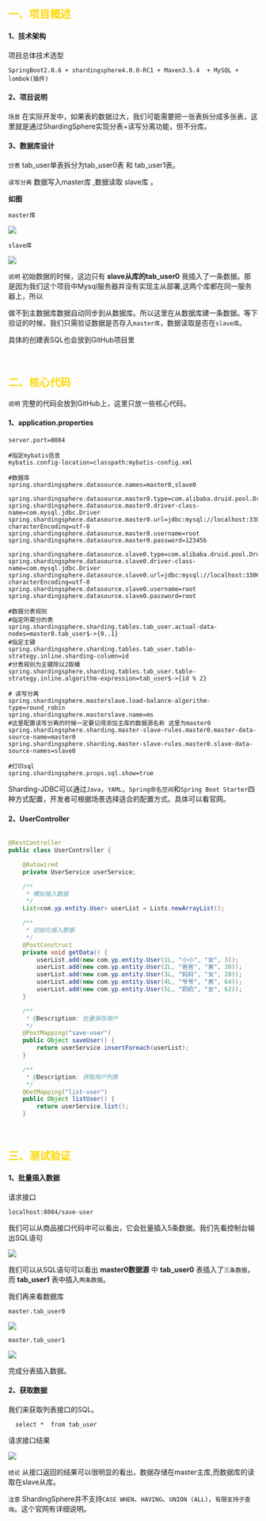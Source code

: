 ## <font color=#FFD700> 一、项目概述 </font>

#### 1、技术架构

项目总体技术选型

```
SpringBoot2.0.6 + shardingsphere4.0.0-RC1 + Maven3.5.4  + MySQL + lombok(插件)
```

#### 2、项目说明

`场景` 在实际开发中，如果表的数据过大，我们可能需要把一张表拆分成多张表，这里就是通过ShardingSphere实现分表+读写分离功能，但不分库。

#### 3、数据库设计

`分表`  tab_user单表拆分为tab_user0表 和 tab_user1表。

`读写分离` 数据写入master库 ,数据读取 slave库 。

**如图**

`master库`

![](https://img2018.cnblogs.com/blog/1090617/201910/1090617-20191016213947793-556434384.png)

`slave库`

![](https://img2018.cnblogs.com/blog/1090617/201910/1090617-20191016213957809-1645338573.png)


`说明` 初始数据的时候，这边只有 **slave从库的tab_user0** 我插入了一条数据。那是因为我们这个项目中Mysql服务器并没有实现主从部署,这两个库都在同一服务器上，所以

做不到主数据库数据自动同步到从数据库。所以这里在从数据库建一条数据。等下验证的时候，我们只需验证数据是否存入`master库`，数据读取是否在`slave库`。

具体的创建表SQL也会放到GitHub项目里

<br>

## <font color=#FFD700>二、核心代码 </font>

`说明` 完整的代码会放到GitHub上，这里只放一些核心代码。

#### 1、application.properties

```properties
server.port=8084

#指定mybatis信息
mybatis.config-location=classpath:mybatis-config.xml

#数据库
spring.shardingsphere.datasource.names=master0,slave0

spring.shardingsphere.datasource.master0.type=com.alibaba.druid.pool.DruidDataSource
spring.shardingsphere.datasource.master0.driver-class-name=com.mysql.jdbc.Driver
spring.shardingsphere.datasource.master0.url=jdbc:mysql://localhost:3306/master?characterEncoding=utf-8
spring.shardingsphere.datasource.master0.username=root
spring.shardingsphere.datasource.master0.password=123456

spring.shardingsphere.datasource.slave0.type=com.alibaba.druid.pool.DruidDataSource
spring.shardingsphere.datasource.slave0.driver-class-name=com.mysql.jdbc.Driver
spring.shardingsphere.datasource.slave0.url=jdbc:mysql://localhost:3306/slave?characterEncoding=utf-8
spring.shardingsphere.datasource.slave0.username=root
spring.shardingsphere.datasource.slave0.password=root

#数据分表规则
#指定所需分的表
spring.shardingsphere.sharding.tables.tab_user.actual-data-nodes=master0.tab_user$->{0..1}
#指定主键
spring.shardingsphere.sharding.tables.tab_user.table-strategy.inline.sharding-column=id
#分表规则为主键除以2取模
spring.shardingsphere.sharding.tables.tab_user.table-strategy.inline.algorithm-expression=tab_user$->{id % 2}

# 读写分离
spring.shardingsphere.masterslave.load-balance-algorithm-type=round_robin
spring.shardingsphere.masterslave.name=ms
#这里配置读写分离的时候一定要记得添加主库的数据源名称 这里为master0
spring.shardingsphere.sharding.master-slave-rules.master0.master-data-source-name=master0
spring.shardingsphere.sharding.master-slave-rules.master0.slave-data-source-names=slave0

#打印sql
spring.shardingsphere.props.sql.show=true
```

Sharding-JDBC可以通过`Java`，`YAML`，`Spring命名空间`和`Spring Boot Starter`四种方式配置，开发者可根据场景选择适合的配置方式。具体可以看官网。

#### 2、UserController

```java

@RestController
public class UserController {

    @Autowired
    private UserService userService;

    /**
     * 模拟插入数据
     */
    List<com.yp.entity.User> userList = Lists.newArrayList();

    /**
     * 初始化插入数据
     */
    @PostConstruct
    private void getData() {
        userList.add(new com.yp.entity.User(1L, "小小", "女", 3));
        userList.add(new com.yp.entity.User(2L, "爸爸", "男", 30));
        userList.add(new com.yp.entity.User(3L, "妈妈", "女", 28));
        userList.add(new com.yp.entity.User(4L, "爷爷", "男", 64));
        userList.add(new com.yp.entity.User(5L, "奶奶", "女", 62));
    }

    /**
     * @Description: 批量保存用户
     */
    @PostMapping("save-user")
    public Object saveUser() {
        return userService.insertForeach(userList);
    }

    /**
     * @Description: 获取用户列表
     */
    @GetMapping("list-user")
    public Object listUser() {
        return userService.list();
    }
```

<br>

## <font color=#FFD700>三、测试验证  </font>

#### 1、批量插入数据

请求接口

```
localhost:8084/save-user
```

我们可以从商品接口代码中可以看出，它会批量插入5条数据。我们先看控制台输出SQL语句

![](https://img2018.cnblogs.com/blog/1090617/201910/1090617-20191016214013613-520082614.png)



我们可以从SQL语句可以看出	**master0数据源** 中 **tab_user0** 表插入了`三条数据`，而 **tab_user1** 表中插入`两条数据`。

我们再来看数据库

`master.tab_user0`

![](https://img2018.cnblogs.com/blog/1090617/201910/1090617-20191016214021616-2037678416.png)



`master.tab_user1`

![](https://img2018.cnblogs.com/blog/1090617/201910/1090617-20191016214028932-1050325570.png)





完成分表插入数据。

#### 2、获取数据

我们来获取列表接口的SQL。

```mysql
  select *  from tab_user 
```

请求接口结果

![](https://img2018.cnblogs.com/blog/1090617/201910/1090617-20191016214037389-922151476.png)

`结论` 从接口返回的结果可以很明显的看出，数据存储在master主库,而数据库的读取在slave从库。

`注意` ShardingSphere并不支持`CASE WHEN`、`HAVING`、`UNION (ALL)`，`有限支持子查询`。这个官网有详细说明。

<br>